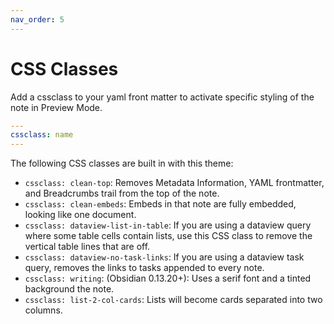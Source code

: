 ```yaml
---
nav_order: 5
---
```


# CSS Classes
Add a cssclass to your yaml front matter to activate specific styling of the note in Preview Mode. 

```yaml
---
cssclass: name
---
```

The following CSS classes are built in with this theme:

- `cssclass: clean-top`: Removes Metadata Information, YAML frontmatter, and Breadcrumbs trail from the top of the note.
- `cssclass: clean-embeds`: Embeds in that note are fully embedded, looking like one document.
- `cssclass: dataview-list-in-table`: If you are using a dataview query where some table cells contain lists, use this CSS class to remove the vertical table lines that are off.
- `cssclass: dataview-no-task-links`: If you are using a dataview task query, removes the links to tasks appended to every note.
- `cssclass: writing`: (Obsidian 0.13.20+): Uses a serif font and a tinted background the note.
- `cssclass: list-2-col-cards`: Lists will become cards separated into two columns.
